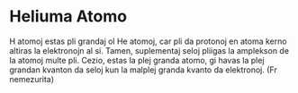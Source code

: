 # Heliuma Atomo

H atomoj estas pli grandaj ol He atomoj, car pli da protonoj en atoma kerno
altiras la elektronojn al si. Tamen, suplementaj seloj pliigas la amplekson de
la atomoj multe pli. Cezio, estas la plej granda atomo, gi havas la plej grandan
kvanton da seloj kun la malplej granda kvanto da elektronoj. (Fr nemezurita)
